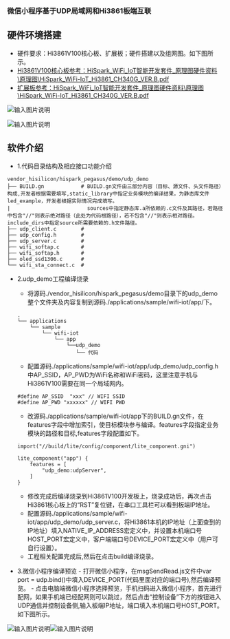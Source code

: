### 微信小程序基于UDP局域网和Hi3861板端互联

## 硬件环境搭建
-    硬件要求：Hi3861V100核心板、扩展板；硬件搭建以及组网图。如下图所示。
-    [Hi3861V100核心板参考：HiSpark_WiFi_IoT智能开发套件_原理图硬件资料\原理图\HiSpark_WiFi-IoT_Hi3861_CH340G_VER.B.pdf](http://gitee.com/hihope_iot/embedded-race-hisilicon-track-2022/blob/master/%E7%A1%AC%E4%BB%B6%E8%B5%84%E6%96%99/HiSpark_WiFi_IoT%E6%99%BA%E8%83%BD%E5%AE%B6%E5%B1%85%E5%BC%80%E5%8F%91%E5%A5%97%E4%BB%B6_%E5%8E%9F%E7%90%86%E5%9B%BE.rar)
-    [扩展板参考：HiSpark_WiFi_IoT智能开发套件_原理图硬件资料\原理图\HiSpark_WiFi-IoT_Hi3861_CH340G_VER.B.pdf](http://gitee.com/hihope_iot/embedded-race-hisilicon-track-2022/blob/master/%E7%A1%AC%E4%BB%B6%E8%B5%84%E6%96%99/HiSpark_WiFi_IoT%E6%99%BA%E8%83%BD%E5%AE%B6%E5%B1%85%E5%BC%80%E5%8F%91%E5%A5%97%E4%BB%B6_%E5%8E%9F%E7%90%86%E5%9B%BE.rar)

![输入图片说明](https://gitee.com/asd1122/tupian/raw/master/%E5%9B%BE%E7%89%87/260.jpg)

![输入图片说明](https://gitee.com/asd1122/tupian/raw/master/%E5%9B%BE%E7%89%87/252.jpg)

## 软件介绍

-   1.代码目录结构及相应接口功能介绍
```
vendor_hisilicon/hispark_pegasus/demo/udp_demo
├── BUILD.gn            # BUILD.gn文件由三部分内容（目标、源文件、头文件路径）构成,开发者根据需要填写,static_library中指定业务模块的编译结果，为静态库文件led_example，开发者根据实际情况完成填写。
|                         sources中指定静态库.a所依赖的.c文件及其路径，若路径中包含"//"则表示绝对路径（此处为代码根路径），若不包含"//"则表示相对路径。include_dirs中指定source所需要依赖的.h文件路径。
├── udp_client.c        #
├── udp_config.h        # 
├── udp_server.c        # 
├── wifi_softap.c       # 
├── wifi_softap.h       # 
├── oled_ssd1306.c      # 
└── wifi_sta_connect.c  # 
```
-   2.udp_demo工程编译烧录
    -   将源码./vendor_hisilicon/hispark_pegasus/demo目录下的udp_demo整个文件夹及内容复制到源码./applications/sample/wifi-iot/app/下。
    ```
    .
    └── applications
        └── sample
            └── wifi-iot
                └── app
                    └──udp_demo
                       └── 代码   
    ```

    -   配置源码./applications/sample/wifi-iot/app/udp_demo/udp_config.h中AP_SSID，AP_PWD为WiFi名称和WiFi密码，这里注意手机与Hi3861V100需要在同一个局域网内。
    ```
    #define AP_SSID  "xxx" // WIFI SSID
    #define AP_PWD "xxxxxx" // WIFI PWD
    ```

    -    改源码./applications/sample/wifi-iot/app下的BUILD.gn文件，在features字段中增加索引，使目标模块参与编译。features字段指定业务模块的路径和目标,features字段配置如下。
    ```
    import("//build/lite/config/component/lite_component.gni")
    
    lite_component("app") {
        features = [
            "udp_demo:udpServer",
        ]
    }
    ```

    -    修改完成后编译烧录到Hi3861V100开发板上，烧录成功后，再次点击Hi3861核心板上的“RST”复位键，在串口工具栏可以看到板端IP地址。
    -    配置源码./applications/sample/wifi-iot/app/udp_demo/udp_server.c，将Hi3861本机的IP地址（上面查到的IP地址）填入NATIVE_IP_ADDRESS宏定义中，并设置本机端口号HOST_PORT宏定义中，客户端端口号DEVICE_PORT宏定义中（用户可自行设置）。
    -    工程相关配置完成后,然后在点击build编译烧录。
-    3.微信小程序编译预览
    -    打开微信小程序，在msgSendRead.js文件中var port = udp.bind()中填入DEVICE_PORT(代码里面对应的端口号),然后编译预览。
    -    点击电脑端微信小程序选择预览，手机扫码进入微信小程序，首先进行配网，如果手机端已经配网则可以跳过，然后点击“控制设备”下方的按钮进入UDP通信并控制设备侧,输入板端IP地址，端口填入本机端口号HOST_PORT。如下图所示。

   ![输入图片说明](https://gitee.com/asd1122/tupian/raw/master/%E5%9B%BE%E7%89%87/250.jpg)![输入图片说明](https://gitee.com/asd1122/tupian/raw/master/%E5%9B%BE%E7%89%87/251.jpg)
